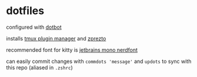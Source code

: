 dotfiles
===

configured with [dotbot](https://github.com/anishathalye/dotbot)

installs [tmux plugin manager](https://github.com/tmux-plugins/tpm) 
and [zprezto](https://github.com/sorin-ionescu/prezto)

recommended font for kitty is 
[jetbrains mono nerdfont](https://github.com/ryanoasis/nerd-fonts/tree/master/patched-fonts/JetBrainsMono)

can easily commit changes with `commdots 'message'` and `updots` to sync with
this repo (aliased in `.zshrc`)

